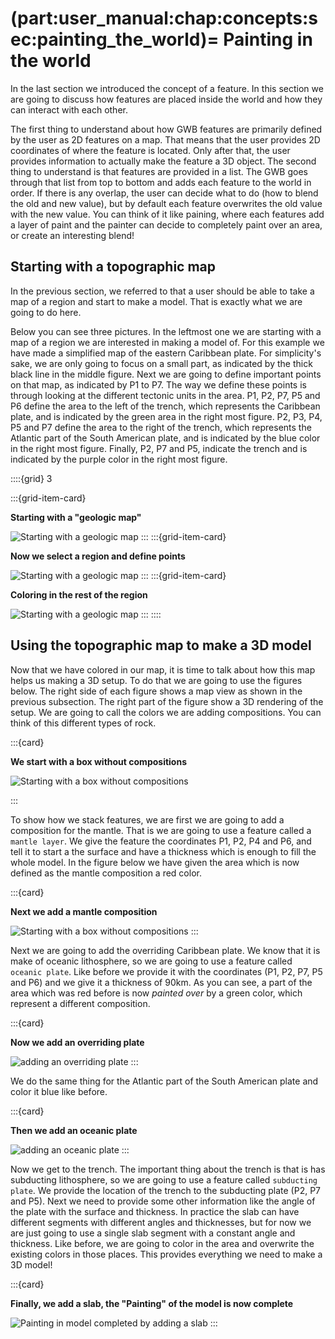 (part:user_manual:chap:concepts:sec:painting_the_world)=
Painting in the world
=====================

In the last section we introduced the concept of a feature. In this section we are going to discuss how features are placed inside the world and how they can interact with each other. 

The first thing to understand about how GWB features are primarily defined by the user as 2D features on a map. That means that the user provides 2D coordinates of where the feature is located. Only after that, the user provides information to actually make the feature a 3D object. The second thing to understand is that features are provided in a list. The GWB goes through that list from top to bottom and adds each feature to the world in order. If there is any overlap, the user can decide what to do (how to blend the old and new value), but by default each feature overwrites the old value with the new value. You can think of it like paining, where each features add a layer of paint and the painter can decide to completely paint over an area, or create an interesting blend!

Starting with a topographic map
-------------------------------

In the previous section, we referred to that a user should be able to take a map of a region and start to make a model. That is exactly what we are going to do here.

Below you can see three pictures. In the leftmost one we are starting with a map of a region we are interested in making a model of. For this example we have made a simplified map of the eastern Caribbean plate. For simplicity's sake, we are only going to focus on a small part, as indicated by the thick black line in the middle figure. Next we are going to define important points on that map, as indicated by P1 to P7. The way we define these points is through looking at the different tectonic units in the area. P1, P2, P7, P5 and P6 define the area to the left of the trench, which represents the Caribbean plate, and is indicated by the green area in the right most figure. P2, P3, P4, P5 and P7 define the area to the right of the trench, which represents the Atlantic part of the South American plate, and is indicated by the blue color in the right most figure. Finally, P2, P7 and P5, indicate the trench and is indicated by the purple color in the right most figure.


::::{grid} 3

:::{grid-item-card}

**Starting with a "geologic map"**

![Starting with a geologic map](../../_static/images/user_manual/map_to_top_view_v2_plain.svg)
:::
:::{grid-item-card}

**Now we select a region and define points**

![Starting with a geologic map](../../_static/images/user_manual/map_to_top_view_v2_plain_text_frame_sds.svg)
:::
:::{grid-item-card}

**Coloring in the rest of the region**

![Starting with a geologic map](../../_static/images/user_manual/map_to_top_view_v2_plain_text_frame_sds_orp_sdp.svg)
:::
::::



Using the topographic map to make a 3D model
--------------------------------------------

Now that we have colored in our map, it is time to talk about how this map helps us making a 3D setup. To do that we are going to use the figures below. The right side of each figure shows a map view as shown in the previous subsection. The right part of the figure show a 3D rendering of the setup. We are going to call the colors we are adding compositions. You can think of this different types of rock.

:::{card}

**We start with a box without compositions**

![Starting with a box without compositions](../../_static/images/user_manual/gwb_box_building_plain_text_frame.svg)

:::

To show how we stack features, we are first we are going to add a composition for the mantle. That is we are going to use a feature called a `mantle layer`. We give the feature the coordinates P1, P2, P4 and P6, and tell it to start a the surface and have a thickness which is enough to fill the whole model. In the figure below we have given the area which is now defined as the mantle composition a red color.

:::{card}

**Next we add a mantle composition**

![Starting with a box without compositions](../../_static/images/user_manual/gwb_box_building_plain_text_frame_mtl.svg)
:::

Next we are going to add the overriding Caribbean plate. We know that it is make of oceanic lithosphere, so we are going to use a feature called `oceanic plate`. Like before we provide it with the coordinates (P1, P2, P7, P5 and P6) and we give it a thickness of 90km. As you can see, a part of the area which was red before is now *painted over* by a green color, which represent a different composition.

:::{card}

**Now we add an overriding plate**


![adding an overriding plate](../../_static/images/user_manual/gwb_box_building_plain_text_frame_mtl_orp.svg)
:::

We do the same thing for the Atlantic part of the South American plate and color it blue like before.

:::{card}

**Then we add an oceanic plate**


![adding an oceanic plate](../../_static/images/user_manual/gwb_box_building_plain_text_frame_mtl_orp_sdp.svg)
:::

Now we get to the trench. The important thing about the trench is that is has subducting lithosphere, so we are going to use a feature called `subducting plate`. We provide the location of the trench to the subducting plate (P2, P7 and P5). Next we need to provide some other information like the angle of the plate with the surface and thickness. In practice the slab can have different segments with different angles and thicknesses, but for now we are just going to use a single slab segment with a constant angle and thickness. Like before, we are going to color in the area and overwrite the existing colors in those places. This provides everything we need to make a 3D model! 

:::{card}

**Finally, we add a slab, the "Painting" of the model is now complete**


![Painting in model completed by adding a slab](../../_static/images/user_manual/gwb_box_building_plain_text_frame_mtl_orp_sdp_sds.svg)
:::
